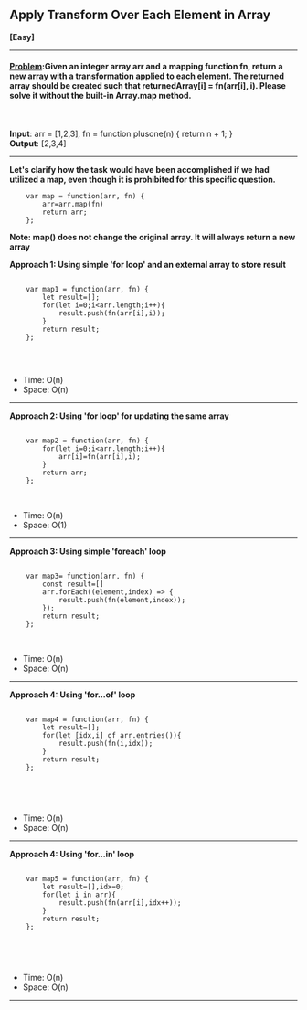 ##  Apply Transform Over Each Element in Array
<b>[Easy]</b>
<br/>

<hr/>

<h4><a href="https://leetcode.com/problems/apply-transform-over-each-element-in-array/description/?utm_campaign=PostD4&utm_medium=Post&utm_source=Post&gio_link_id=noqbNOv9">Problem</a>:Given an integer array arr and a mapping function fn, return a new array with a transformation applied to each element.
The returned array should be created such that returnedArray[i] = fn(arr[i], i).
Please solve it without the built-in Array.map method.
<br/>

</h4>

<br/>

<b>Input</b>: arr = [1,2,3], fn = function plusone(n) { return n + 1; } <br/>
<b>Output</b>: [2,3,4]<br/>

<hr>

<b>Let's clarify how the task would have been accomplished if we had utilized a map, even though it is prohibited for this specific question.</b> <br>

```
    var map = function(arr, fn) {
        arr=arr.map(fn)
        return arr;
    };

```
<b>Note: map() does not change the original array. It will always return a new array</b> <br>



<b>Approach 1: Using simple 'for loop' and an external array to store result</b> 
<br/>

```

    var map1 = function(arr, fn) {
        let result=[];
        for(let i=0;i<arr.length;i++){
            result.push(fn(arr[i],i));
        }
        return result;
    };


```

<br/>
<ul>
<li>Time: O(n) </li>
<li>Space: O(n) </li>
</ul>
<hr>

<b>Approach 2: Using 'for loop' for updating the same array</b> 
<br/>

```

    var map2 = function(arr, fn) {
        for(let i=0;i<arr.length;i++){
            arr[i]=fn(arr[i],i);
        }
        return arr;
    };

```

<br/>
<ul>
<li>Time: O(n) </li>
<li>Space: O(1) </li>
</ul>

<hr>
<b>Approach 3: Using simple 'foreach' loop</b> 
<br/>

```

    var map3= function(arr, fn) {
        const result=[]
        arr.forEach((element,index) => {
            result.push(fn(element,index));
        });
        return result;
    };

```

<br/>
<ul>
<li>Time: O(n) </li>
<li>Space: O(n) </li>
</ul>
<hr>

<b>Approach 4: Using 'for...of' loop </b> 
<br/>

```

    var map4 = function(arr, fn) {
        let result=[];
        for(let [idx,i] of arr.entries()){
            result.push(fn(i,idx));
        }
        return result;
    };
    
    
```

<br/>
<ul>
<li>Time: O(n) </li>
<li>Space: O(n) </li>
</ul>
<hr>

<b>Approach 4: Using 'for...in' loop </b> 
<br/>

```

    var map5 = function(arr, fn) {
        let result=[],idx=0;
        for(let i in arr){
            result.push(fn(arr[i],idx++));
        }
        return result;
    };

    
```

<br/>
<ul>
<li>Time: O(n) </li>
<li>Space: O(n) </li>
</ul>
<hr>
